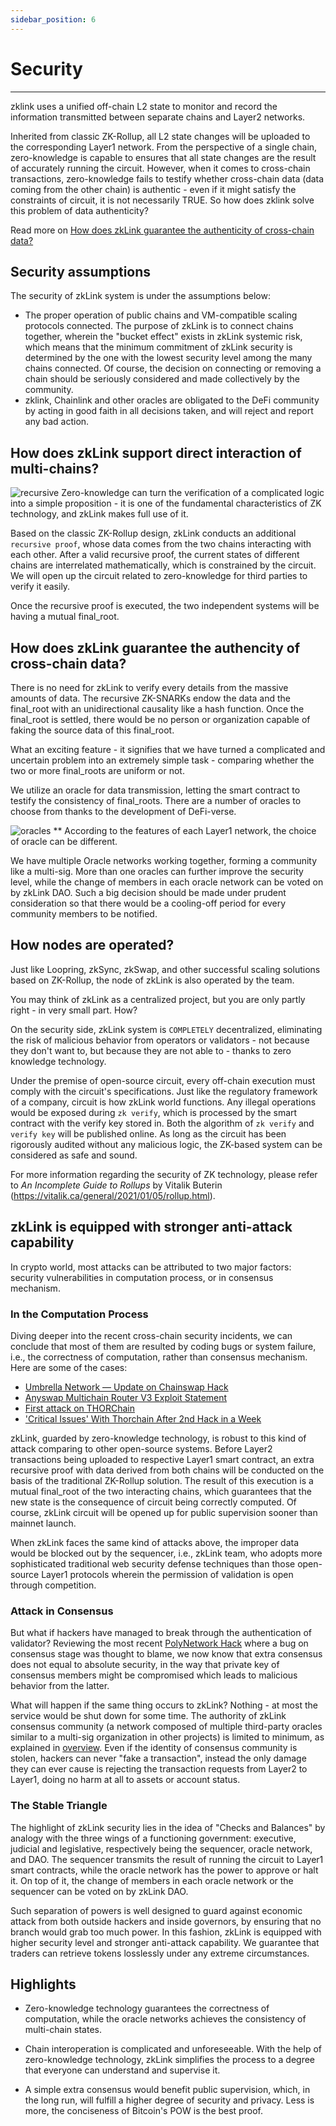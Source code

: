 ```yaml
---
sidebar_position: 6
---
```


# Security

---


zklink uses a unified off-chain L2 state to monitor and record the information transmitted between separate chains and Layer2 networks.

Inherited from classic ZK-Rollup, all L2 state changes will be uploaded to the corresponding Layer1 network. From the perspective of a single chain, zero-knowledge is capable to ensures that all state changes are the result of accurately running the circuit. However, when it comes to cross-chain transactions, zero-knowledge fails to testify whether cross-chain data (data coming from the other chain) is authentic - even if it might satisfy the constraints of circuit, it is not necessarily TRUE. So how does zklink solve this problem of data authenticity?

Read more on [How does zkLink guarantee the authenticity of cross-chain data?](/docs/Technology/About-Security#how-does-zklink-guarantee-the-authencity-of-cross-chain-data)

## Security assumptions
The security of zkLink system is under the assumptions below:

- The proper operation of public chains and VM-compatible scaling protocols connected. The purpose of zkLink is to connect chains together, wherein the "bucket effect" exists in zkLink systemic risk, which means that the minimum commitment of zkLink security is determined by the one with the lowest security level among the many chains connected. Of course, the decision on connecting or removing a chain should be seriously considered and made collectively by the community.
- zklink, Chainlink and other oracles are obligated to the DeFi community by acting in good faith in all decisions taken, and will reject and report any bad action.

## How does zkLink support direct interaction of multi-chains?
![recursive](../../static/img/tech/recursive.png)
Zero-knowledge can turn the verification of a complicated logic into a simple proposition - it is one of the fundamental characteristics of ZK technology, and zkLink makes full use of it.

Based on the classic ZK-Rollup design, zkLink conducts an additional `recursive proof`, whose data comes from the two chains interacting with each other. After a valid recursive proof, the current states of different chains are interrelated mathematically, which is constrained by the circuit. We will open up the circuit related to zero-knowledge for third parties to verify it easily.

Once the recursive proof is executed, the two independent systems will be having a mutual final_root.

## How does zkLink guarantee the authencity of cross-chain data?
There is no need for zkLink to verify every details from the massive amounts of data. The recursive ZK-SNARKs endow the data and the final_root with an unidirectional causality like a hash function. Once the final_root is settled, there would be no person or organization capable of faking the source data of this final_root.

What an exciting feature - it signifies that we have turned a complicated and uncertain problem into an extremely simple task - comparing whether the two or more final_roots are uniform or not.

We utilize an oracle for data transmission, letting the smart contract to testify the consistency of final_roots. There are a number of oracles to choose from thanks to the development of DeFi-verse.

![oracles](../../static/img/tech/oracles.png)
** According to the features of each Layer1 network, the choice of oracle can be different.


We have multiple Oracle networks working together, forming a community like a multi-sig. More than one oracles can further improve the security level, while the change of members in each oracle network can be voted on by zkLink DAO. Such a big decision should be made under prudent consideration so that there would be a cooling-off period for every community members to be notified.


## How nodes are operated?
Just like Loopring, zkSync, zkSwap, and other successful scaling solutions based on ZK-Rollup, the node of zkLink is also operated by the team.

You may think of zkLink as a centralized project, but you are only partly right - in very small part. How?

On the security side, zkLink system is `COMPLETELY` decentralized, eliminating the risk of malicious behavior from operators or validators - not because they don't want to, but because they are not able to - thanks to zero knowledge technology.

Under the premise of open-source circuit, every off-chain execution must comply with the circuit's specifications. Just like the regulatory framework of a company, circuit is how zkLink world functions. Any illegal operations would be exposed during `zk verify`, which is processed by the smart contract with the verify key stored in. Both the algorithm of `zk verify` and `verify key` will be published online. As long as the circuit has been rigorously audited without any malicious logic, the ZK-based system can be considered as safe and sound.

For more information regarding the security of ZK technology, please refer to  *An Incomplete Guide to Rollups* by Vitalik Buterin (https://vitalik.ca/general/2021/01/05/rollup.html).


## zkLink is equipped with stronger anti-attack capability

In crypto world, most attacks can be attributed to two major factors: security vulnerabilities in computation process, or in consensus mechanism.

### In the Computation Process
Diving deeper into the recent cross-chain security incidents, we can conclude that most of them are resulted by coding bugs or system failure, i.e., the correctness of computation, rather than consensus mechanism. Here are some of the cases:

* [Umbrella Network — Update on Chainswap Hack](https://medium.com/umbrella-network/umbrella-network-update-on-chainswap-hack-628d1aaaa873)
* [Anyswap Multichain Router V3 Exploit Statement](https://anyswap.medium.com/anyswap-multichain-router-v3-exploit-statement-6833f1b7e6fb)
* [First attack on THORChain](https://www.reddit.com/r/THORChain/comments/oa0kss/first_attack_on_thorchain_fixed_already/)
* ['Critical Issues' With Thorchain After 2nd Hack in a Week](https://decrypt.co/76694/critical-issues-with-thorchain-after-2nd-hack-week)

zkLink, guarded by zero-knowledge technology, is robust to this kind of attack comparing to other open-source systems. Before Layer2 transactions being uploaded to respective Layer1 smart contract, an extra recursive proof with data derived from both chains will be conducted on the basis of the traditional ZK-Rollup solution. The result of this execution is a mutual final_root of the two interacting chains, which guarantees that the new state is the consequence of circuit being correctly computed. Of course, zkLink circuit will be opened up for public supervision sooner than mainnet launch.

When zkLink faces the same kind of attacks above, the improper data would be blocked out by the sequencer, i.e., zkLink team, who adopts more sophisticated traditional web security defense techniques than those open-source Layer1 protocols wherein the permission of validation is open through competition.

### Attack in Consensus
But what if hackers have managed to break through the authentication of validator? Reviewing the most recent [PolyNetwork Hack](https://decrypt.co/78163/polynetwork-suffers-record-breaking-600-3m-hack) where a bug on consensus stage was thought to blame, we now know that extra consensus does not equal to absolute security, in the way that private key of consensus members might be compromised which leads to malicious behavior from the latter.

What will happen if the same thing occurs to zkLink? Nothing - at most the service would be shut down for some time. The authority of zkLink consensus community (a network composed of multiple third-party oracles similar to a multi-sig organization in other projects) is limited to minimum, as explained in [overview](/docs/Technology/Overview). Even if the identity of consensus community is stolen, hackers can never "fake a transaction", instead the only damage they can ever cause is rejecting the transaction requests from Layer2 to Layer1, doing no harm at all to assets or account status.

### The Stable Triangle
The highlight of zkLink security lies in the idea of "Checks and Balances" by analogy with the three wings of a functioning government: executive, judicial and legislative, respectively being the sequencer, oracle network, and DAO. The sequencer transmits the result of running the circuit to Layer1 smart contracts, while the oracle network has the power to approve or halt it. On top of it, the change of members in each oracle network or the sequencer can be voted on by zkLink DAO.

Such separation of powers is well designed to guard against economic attack from both outside hackers and inside governors, by ensuring that no branch would grab too much power. In this fashion, zkLink is equipped with higher security level and stronger anti-attack capability. We guarantee that traders can retrieve tokens losslessly under any extreme circumstances.


## Highlights

- Zero-knowledge technology guarantees the correctness of computation, while the oracle networks achieves the consistency of multi-chain states.

- Chain interoperation is complicated and unforeseeable. With the help of zero-knowledge technology, zkLink simplifies the process to a degree that everyone can understand and supervise it.

- A simple extra consensus would benefit public supervision, which, in  the long run, will fulfill a higher degree of security and privacy. Less is more, the conciseness of Bitcoin's POW is the best proof.
